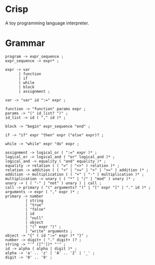 # Crisp
A toy programming language interpreter.

# Grammar

    program -> expr_sequence ;
    expr_sequence -> expr* ;

    expr -> var
          | function
          | if
          | while
          | block
          | assignment ;

    var -> "var" id ":=" expr ;

    function -> "function" params expr ;
    params -> "(" id_list? ")" ;
    id_list -> id ( "," id )* ;

    block -> "begin" expr_sequence "end" ;

    if -> "if" expr "then" expr ("else" expr)? ;

    while -> "while" expr "do" expr ;

    assignment -> logical_or ( ":=" expr )* ;
    logical_or -> logical_and ( "or" logical_and )* ;
    logical_and -> equality ( "and" equality )* ;
    equality -> relation ( ( "=" | "<>" ) relation )* ;
    relation -> addition ( ( "<" | "<=" | ">" | ">=" ) addition )* ;
    addition -> multiplication ( ( "+" | "-" ) multiplication )* ;
    multiplication -> unary ( ( "*" | "/" | "mod" ) unary )* ;
    unary -> ( ( "-" | "not" ) unary ) | call ; 
    call -> primary ( "(" arguments? ")" | "[" expr "]" | "." id )* ;
    arguments -> expr ( "," expr )* ;
    primary -> number
             | string
             | "true"
             | "false"
             | id
             | "null"
             | object
             | "(" expr ")" ;
             | "write" arguments ;
    object -> "{" ( id ":=" expr )* "}" ;
    number -> digit+ ( "." digit+ )? ;
    string -> "'" ([^'])* "'" ;
    id -> alpha ( alpha | digit )* ;
    alpha -> 'a' .. 'z' | 'A' .. 'Z' | '_' ;
    digit -> '0' .. '9' ;
